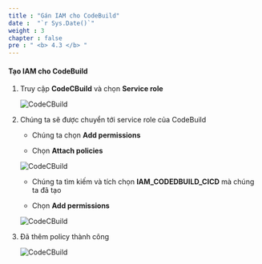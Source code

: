 ```yaml
---
title : "Gán IAM cho CodeBuild"
date :  "`r Sys.Date()`" 
weight : 3
chapter : false
pre : " <b> 4.3 </b> "
---
```


#### Tạo IAM cho CodeBuild

1. Truy cập **CodeCBuild** và chọn **Service role**

    ![CodeCBuild](/aws-fcj-workshop-001/3-CodeBuild/11.png)

2. Chúng ta sẽ được chuyển tới service role của CodeBuild

   - Chúng ta chọn **Add permissions**

   - Chọn **Attach policies**

    ![CodeCBuild](/aws-fcj-workshop-001/3-CodeBuild/12.png)

    - Chúng ta tìm kiếm và tích chọn **IAM_CODEDBUILD_CICD** mà chúng ta đã tạo

    - Chọn **Add permissions**

    ![CodeCBuild](/aws-fcj-workshop-001/3-CodeBuild/13.png)

3. Đã thêm policy thành công

    ![CodeCBuild](/aws-fcj-workshop-001/3-CodeBuild/14.png)
